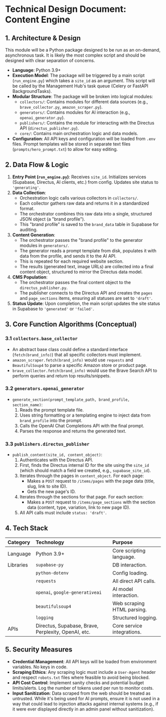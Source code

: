 # Technical Design Document: Content Engine

## 1. Architecture & Design

This module will be a Python package designed to be run as an on-demand, asynchronous task. It is likely the most complex script and should be designed with clear separation of concerns.

*   **Language**: Python 3.9+
*   **Execution Model**: The package will be triggered by a main script (`run_engine.py`) which takes a `site_id` as an argument. This script will be called by the Management Hub's task queue (Celery or FastAPI BackgroundTasks).
*   **Modular Structure**: The package will be broken into logical modules:
    *   `collectors/`: Contains modules for different data sources (e.g., `brave_collector.py`, `amazon_scraper.py`).
    *   `generators/`: Contains modules for AI interaction (e.g., `openai_generator.py`).
    *   `publishers/`: Contains the module for interacting with the Directus API (`directus_publisher.py`).
    *   `core/`: Contains main orchestration logic and data models.
*   **Configuration**: All API keys and configuration will be loaded from `.env` files. Prompt templates will be stored in separate text files (`prompts/hero_prompt.txt`) to allow for easy editing.

## 2. Data Flow & Logic

1.  **Entry Point (`run_engine.py`)**: Receives `site_id`. Initializes services (Supabase, Directus, AI clients, etc.) from config. Updates site status to `'generating'`.
2.  **Data Collection**:
    *   Orchestration logic calls various collectors in `collectors/`.
    *   Each collector gathers raw data and returns it in a standardized format.
    *   The orchestrator combines this raw data into a single, structured JSON object (a "brand profile").
    *   This "brand profile" is saved to the `brand_data` table in Supabase for auditing.
3.  **Content Generation**:
    *   The orchestrator passes the "brand profile" to the generator modules in `generators/`.
    *   The generator reads a prompt template from disk, populates it with data from the profile, and sends it to the AI API.
    *   This is repeated for each required website section.
    *   The results (generated text, image URLs) are collected into a final content object, structured to mirror the Directus data model.
4.  **CMS Population**:
    *   The orchestrator passes the final content object to the `directus_publisher.py`.
    *   The publisher connects to the Directus API and creates the `pages` and `page_sections` items, ensuring all statuses are set to `'draft'`.
5.  **Status Update**: Upon completion, the main script updates the site status in Supabase to `'generated'` or `'failed'`.

## 3. Core Function Algorithms (Conceptual)

### 3.1 `collectors.base_collector`

*   An abstract base class could define a standard interface (`fetch(brand_info)`) that all specific collectors must implement.
*   `amazon_scraper.fetch(brand_info)` would use `requests` and `BeautifulSoup4` to parse a specific Amazon store or product page.
*   `brave_collector.fetch(brand_info)` would use the Brave Search API to perform queries and return top results/snippets.

### 3.2 `generators.openai_generator`

*   `generate_section(prompt_template_path, brand_profile, section_name)`:
    1.  Reads the prompt template file.
    2.  Uses string formatting or a templating engine to inject data from `brand_profile` into the prompt.
    3.  Calls the OpenAI Chat Completions API with the final prompt.
    4.  Parses the response and returns the generated text.

### 3.3 `publishers.directus_publisher`

*   `publish_content(site_id, content_object)`:
    1.  Authenticates with the Directus API.
    2.  First, finds the Directus internal ID for the site using the `site_id` (which should match a field we created, e.g., `supabase_site_id`).
    3.  Iterates through the pages in `content_object`. For each page:
        *   Makes a `POST` request to `/items/pages` with the page data (title, slug, link to site ID).
        *   Gets the new page's ID.
    4.  Iterates through the sections for that page. For each section:
        *   Makes a `POST` request to `/items/page_sections` with the section data (content, type, variation, link to new page ID).
    5.  All API calls must include `status: 'draft'`.

## 4. Tech Stack

| Category | Technology | Purpose |
| :--- | :--- | :--- |
| Language | Python 3.9+ | Core scripting language. |
| Libraries | `supabase-py` | DB interaction. |
| | `python-dotenv` | Config loading. |
| | `requests` | All direct API calls. |
| | `openai`, `google-generativeai` | AI model interaction. |
| | `beautifulsoup4` | Web scraping HTML parsing. |
| | `logging` | Structured logging. |
| APIs | Directus, Supabase, Brave, Perplexity, OpenAI, etc. | Core service integrations. |

## 5. Security Measures

*   **Credential Management**: All API keys will be loaded from environment variables. No keys in code.
*   **Scraping Ethics**: Any scraping logic must include a `User-Agent` header and respect `robots.txt` files where feasible to avoid being blocked.
*   **API Cost Control**: Implement sanity checks and potential budget limits/alerts. Log the number of tokens used per run to monitor costs.
*   **Input Sanitization**: Data scraped from the web should be treated as untrusted. While it's being used for AI prompts, ensure it is not used in a way that could lead to injection attacks against internal systems (e.g., if it were ever displayed directly in an admin panel without sanitization).